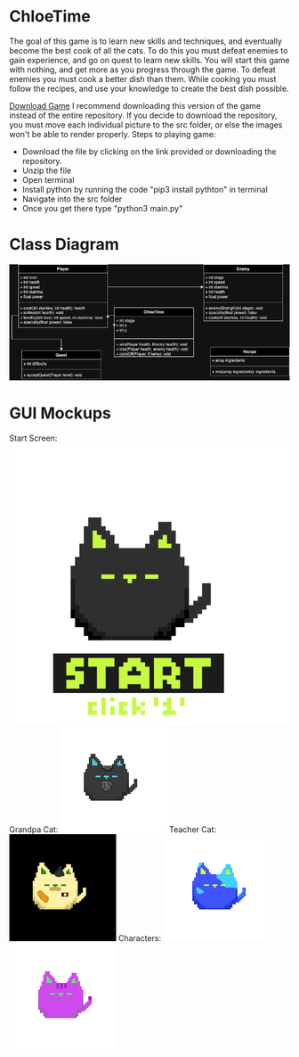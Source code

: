 # ChloeTime
The goal of this game is to learn new skills and techniques, and eventually become the best cook of all the cats. To do this you must defeat enemies to gain experience, and go on quest to learn new skills. You will start this game with nothing, and get more as you progress through the game. To defeat enemies you must cook a better dish than them. While cooking you must follow the recipes, and use your knowledge to create the best dish possible.

[Download Game](https://github.com/Chloe-Zou/ChloeTime/blob/main/src/ChloeTime-main(working).zip)
I recommend downloading this version of the game instead of the entire repository. If you decide to download the repository, you must move each individual picture to the src folder, or else the images won't be able to render properly.
Steps to playing game:
* Download the file by clicking on the link provided or downloading the repository.
* Unzip the file
* Open terminal
* Install python by running the code "pip3 install pythton" in terminal
* Navigate into the src folder
* Once you get there type "python3 main.py"

# Class Diagram
![Class Diagram](https://github.com/Chloe-Zou/ChloeTime/blob/main/images/cdcookoff.drawio.png?raw=true)

# GUI Mockups
Start Screen:
![Start Screen](https://github.com/Chloe-Zou/ChloeTime/blob/main/images/start.png?raw=true)
Grandpa Cat:
![Grandpa Cat](https://github.com/Chloe-Zou/ChloeTime/blob/main/images/gramps.png?raw=true)
Teacher Cat:
![TEacher](https://github.com/Chloe-Zou/ChloeTime/blob/main/images/onion.png?raw=true)
Characters:
![Blue Cat](https://github.com/Chloe-Zou/ChloeTime/blob/main/images/blue_char.png?raw=true)
![Purple Cat](https://github.com/Chloe-Zou/ChloeTime/blob/main/images/purp_char.png?raw=true)
